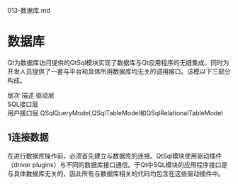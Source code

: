 013-数据库.md

# 数据库

Qt为数据库访问提供的QtSql模块实现了数据库与Qt应用程序的无缝集成，同时为开发人员提供了一套与平台和具体所用数据库均无关的调用接口。该模以下三部分构成。

层次	              描述
驱动层             
SQL接口层          
用户接口层         QSqlQueryModel,QSqlTableModel和QSqlRelationalTableModel

## 1连接数据

在进行数据库操作前，必须首先建立与数据库的连接。QtSql模块使用驱动插件（driver plugins）与不同的数据库接口通信。于Qt中SQL模块的应用程序接口是与具体数据库无关的，因此所有与数据库相关的代码均包含在这些驱动插件中。